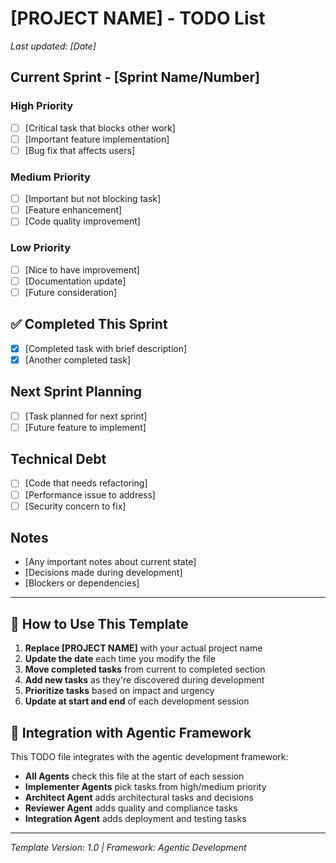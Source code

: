 # [PROJECT NAME] - TODO List

*Last updated: [Date]*

## Current Sprint - [Sprint Name/Number]

### High Priority 
- [ ] [Critical task that blocks other work]
- [ ] [Important feature implementation]
- [ ] [Bug fix that affects users]

### Medium Priority
- [ ] [Important but not blocking task]
- [ ] [Feature enhancement]
- [ ] [Code quality improvement]

### Low Priority
- [ ] [Nice to have improvement]
- [ ] [Documentation update]
- [ ] [Future consideration]

## ✅ **Completed This Sprint**
- [x] [Completed task with brief description]
- [x] [Another completed task]

## Next Sprint Planning
- [ ] [Task planned for next sprint]
- [ ] [Future feature to implement]

## Technical Debt
- [ ] [Code that needs refactoring]
- [ ] [Performance issue to address]
- [ ] [Security concern to fix]

## Notes
- [Any important notes about current state]
- [Decisions made during development]
- [Blockers or dependencies]

---

## 📝 **How to Use This Template**

1. **Replace [PROJECT NAME]** with your actual project name
2. **Update the date** each time you modify the file
3. **Move completed tasks** from current to completed section
4. **Add new tasks** as they're discovered during development
5. **Prioritize tasks** based on impact and urgency
6. **Update at start and end** of each development session

## 🎯 **Integration with Agentic Framework**

This TODO file integrates with the agentic development framework:

- **All Agents** check this file at the start of each session
- **Implementer Agents** pick tasks from high/medium priority
- **Architect Agent** adds architectural tasks and decisions
- **Reviewer Agent** adds quality and compliance tasks
- **Integration Agent** adds deployment and testing tasks

---

*Template Version: 1.0 | Framework: Agentic Development* 